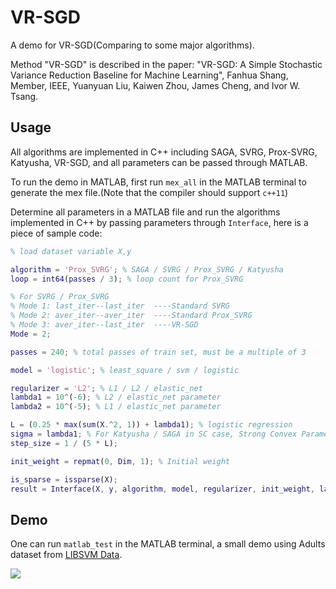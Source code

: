 # VR-SGD

A demo for VR-SGD(Comparing to some major algorithms).

Method "VR-SGD" is described in the paper: "VR-SGD: A Simple Stochastic Variance Reduction Baseline for Machine Learning", Fanhua Shang, Member, IEEE, Yuanyuan Liu, Kaiwen Zhou, James Cheng, and Ivor W. Tsang.

## Usage

All algorithms are implemented in C++ including SAGA, SVRG, Prox-SVRG, Katyusha, VR-SGD, and all parameters can be passed through MATLAB.

To run the demo in MATLAB, first run `mex_all` in the MATLAB terminal to generate the mex file.(Note that the compiler should support `c++11`)

Determine all parameters in a MATLAB file and run the algorithms implemented in C++ by passing parameters through `Interface`, here is a piece of sample code:

```matlab
% load dataset variable X,y

algorithm = 'Prox_SVRG'; % SAGA / SVRG / Prox_SVRG / Katyusha
loop = int64(passes / 3); % loop count for Prox_SVRG

% For SVRG / Prox_SVRG
% Mode 1: last_iter--last_iter  ----Standard SVRG
% Mode 2: aver_iter--aver_iter  ----Standard Prox_SVRG
% Mode 3: aver_iter--last_iter  ----VR-SGD
Mode = 2;

passes = 240; % total passes of train set, must be a multiple of 3

model = 'logistic'; % least_square / svm / logistic

regularizer = 'L2'; % L1 / L2 / elastic_net
lambda1 = 10^(-6); % L2 / elastic_net parameter
lambda2 = 10^(-5); % L1 / elastic_net parameter

L = (0.25 * max(sum(X.^2, 1)) + lambda1); % logistic regression
sigma = lambda1; % For Katyusha / SAGA in SC case, Strong Convex Parameter
step_size = 1 / (5 * L);

init_weight = repmat(0, Dim, 1); % Initial weight

is_sparse = issparse(X);
result = Interface(X, y, algorithm, model, regularizer, init_weight, lambda1, L, step_size, loop, is_sparse, Mode, sigma, lambda2);

```

## Demo
One can run `matlab_test` in the MATLAB terminal, a small demo using Adults dataset from [LIBSVM Data](https://www.csie.ntu.edu.tw/~cjlin/libsvmtools/datasets/).

![](https://raw.githubusercontent.com/jnhujnhu/VR-SGD/master/Adult_L2.png)
